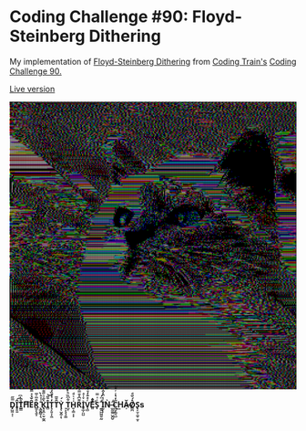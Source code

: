 # Coding Challenge #90: Floyd-Steinberg Dithering

My implementation of [Floyd-Steinberg Dithering](https://en.wikipedia.org/wiki/Floyd–Steinberg_dithering) from [Coding Train's](https://github.com/CodingTrain) [Coding Challenge 90.](https://www.youtube.com/watch?v=0L2n8Tg2FwI)

[Live version](https://stellartux.github.io/CC90/)

![Dither Kitty](/assets/ditherkitty.png)

**D̡̺͖̘͔̿̋Î̥͍̱͡Tͪ̍͆͏̥͔̩͇͇H͌͠Ȇ̌̉ͯ̿͊́R̳̦̖̱̟͒ͫ͐̅ ̖͇̭͇͎̖͊͐̽ͪ̀K̢͓̯͕̫̠̰̯̀̋͐͛̋͌I̻̐̄̋͝T̖̙͈̞̦͖̓ͥͤ̏̒͝ͅT̑̄̅Y̧͕̮̯͎͛́ͅ ̙̞̖̖͎̳T̺̜͋͆̏ͪ̊̈̉H͍͎̳͙͙͑͑͛ͩR͌͆ͣ̄̿ͩ͏I̥̲̦̤̺͛ͮ̾ͣV̘̻ͬͤ͊̒ͧ͡Ẽͬ͗ͭ̂ͦ͏͈S̟ͥ͑̿ ̑͑̈́͏̰͍̺̺͖͍̰I̤̗̹ͨͥ̂̓̑ͥǸ ̶̲̰͚͖̺̯̮̋͑C̲̫̗̳͉̺̋̓̔̾ͬͧ͂H͟Ǎ̶͕O̸̳̪ͤ́̆ͩS̢̞̫͔͚͎̼͓s**
